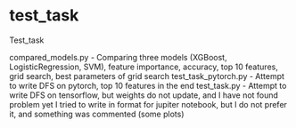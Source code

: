 # test_task
Test_task

compared_models.py - Comparing three models (XGBoost, LogisticRegression, SVM), feature importance, accuracy, top 10 features, grid search, best parameters of grid search
test_task_pytorch.py - Attempt to write DFS on pytorch, top 10 features in the end
test_task.py - Attempt to write DFS on tensorflow, but weights do not update, and I have not found problem yet
I tried to write in format for jupiter notebook, but I do not prefer it, and something was commented (some plots)
